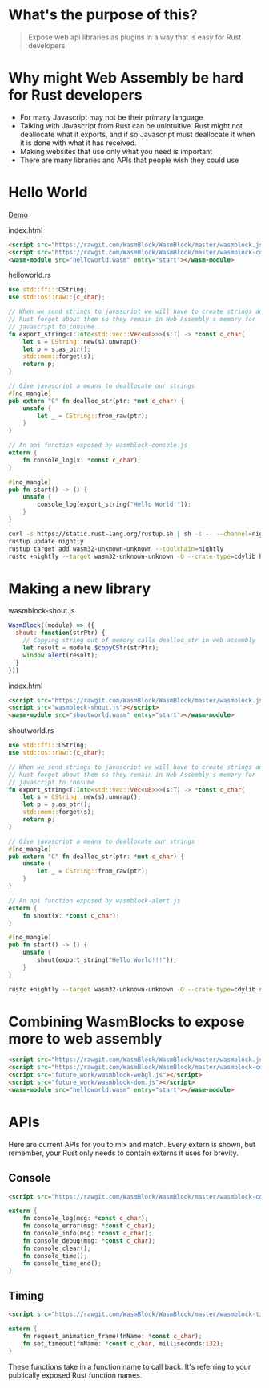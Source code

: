 # What's the purpose of this?
> Expose web api libraries as plugins in a way that is easy for Rust developers

# Why might Web Assembly be hard for Rust developers
* For many Javascript may not be their primary language
* Talking with Javascript from Rust can be unintuitive. Rust might not deallocate what it exports, and if so Javascript must deallocate it when it is done with what it has received.
* Making websites that use only what you need is important
* There are many libraries and APIs that people wish they could use

# Hello World

[Demo](https://wasmblock.github.io/WasmBlock/helloworld/index.html)

index.html
```html
<script src="https://rawgit.com/WasmBlock/WasmBlock/master/wasmblock.js"></script>
<script src="https://rawgit.com/WasmBlock/WasmBlock/master/wasmblock-console.js"></script>
<wasm-module src="helloworld.wasm" entry="start"></wasm-module>
```

helloworld.rs
```rust
use std::ffi::CString;
use std::os::raw::{c_char};

// When we send strings to javascript we will have to create strings and have
// Rust forget about them so they remain in Web Assembly's memory for
// javascript to consume
fn export_string<T:Into<std::vec::Vec<u8>>>(s:T) -> *const c_char{
    let s = CString::new(s).unwrap();
    let p = s.as_ptr();
    std::mem::forget(s);
    return p;
}

// Give javascript a means to deallocate our strings
#[no_mangle]
pub extern "C" fn dealloc_str(ptr: *mut c_char) {
    unsafe {
        let _ = CString::from_raw(ptr);
    }
}

// An api function exposed by wasmblock-console.js
extern {
    fn console_log(x: *const c_char);
}

#[no_mangle]
pub fn start() -> () {
    unsafe {
        console_log(export_string("Hello World!"));
    }
}
```

```bash
curl -s https://static.rust-lang.org/rustup.sh | sh -s -- --channel=nightly
rustup update nightly
rustup target add wasm32-unknown-unknown --toolchain=nightly
rustc +nightly --target wasm32-unknown-unknown -O --crate-type=cdylib helloworld.rs -o helloworld.wasm
```

# Making a new library

wasmblock-shout.js
```javascript
WasmBlock((module) => ({
  shout: function(strPtr) {
    // Copying string out of memory calls dealloc_str in web assembly
    let result = module.$copyCStr(strPtr);
    window.alert(result);
  }
}))
```

index.html
```html
<script src="https://rawgit.com/WasmBlock/WasmBlock/master/wasmblock.js"></script>
<script src="wasmblock-shout.js"></script>
<wasm-module src="shoutworld.wasm" entry="start"></wasm-module>
```

shoutworld.rs
```rust
use std::ffi::CString;
use std::os::raw::{c_char};

// When we send strings to javascript we will have to create strings and have
// Rust forget about them so they remain in Web Assembly's memory for
// javascript to consume
fn export_string<T:Into<std::vec::Vec<u8>>>(s:T) -> *const c_char{
    let s = CString::new(s).unwrap();
    let p = s.as_ptr();
    std::mem::forget(s);
    return p;
}

// Give javascript a means to deallocate our strings
#[no_mangle]
pub extern "C" fn dealloc_str(ptr: *mut c_char) {
    unsafe {
        let _ = CString::from_raw(ptr);
    }
}

// An api function exposed by wasmblock-alert.js
extern {
    fn shout(x: *const c_char);
}

#[no_mangle]
pub fn start() -> () {
    unsafe {
        shout(export_string("Hello World!!!"));
    }
}
```

```bash
rustc +nightly --target wasm32-unknown-unknown -O --crate-type=cdylib shoutworld.rs -o shoutworld.wasm
```

# Combining WasmBlocks to expose more to web assembly

```html
<script src="https://rawgit.com/WasmBlock/WasmBlock/master/wasmblock.js"></script>
<script src="https://rawgit.com/WasmBlock/WasmBlock/master/wasmblock-console.js"></script>
<script src="future_work/wasmblock-webgl.js"></script>
<script src="future_work/wasmblock-dom.js"></script>
<wasm-module src="helloworld.wasm" entry="start"></wasm-module>
```

# APIs

Here are current APIs for you to mix and match. Every extern is shown, but remember, your Rust only needs to contain externs it uses for brevity.

## Console
```html
<script src="https://rawgit.com/WasmBlock/WasmBlock/master/wasmblock-console.js"></script>
```

```rust
extern {
    fn console_log(msg: *const c_char);
    fn console_error(msg: *const c_char);
    fn console_info(msg: *const c_char);
    fn console_debug(msg: *const c_char);
    fn console_clear();
    fn console_time();
    fn console_time_end();
}
```

## Timing
```html
<script src="https://rawgit.com/WasmBlock/WasmBlock/master/wasmblock-timing.js"></script>
```

```rust
extern {
    fn request_animation_frame(fnName: *const c_char);
    fn set_timeout(fnName: *const c_char, milliseconds:i32);
}
```

These functions take in a function name to call back. It's referring to your publically exposed Rust function names.
